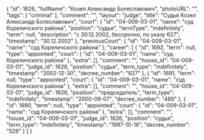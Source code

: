 {
    "id": 1626,
    "fullName": "Козел Александр Болеславович",
    "photoURL": "",
    "tags": [
        "criminal"
    ],
    "comment": "",
    "layout": "judge",
    "title": "Судья Козел Александр Болеславович",
    "court": {
        "id": "04-009-03-01",
        "name": "суд Кореличского района",
        "position": "судья",
        "termType": "indefinitely",
        "term": null,
        "description": "c 30.12.2002, бессрочно, по указу 627",
        "timestamp": "30.12.2002"
    },
    "previousCourt": {
        "id": "04-009-03-01",
        "name": "суд Кореличского района"
    },
    "career": [
        {
            "id": 1692,
            "term": null,
            "type": "appointed",
            "court": {
                "id": "04-009-03-01",
                "name": "суд Кореличского района"
            },
            "extra": [],
            "comment": "",
            "house_id": "04-009-03-01",
            "judge_id": 1626,
            "position": "судья",
            "term_type": "indefinitely",
            "timestamp": "2002-12-30",
            "decree_number": "627"
        },
        {
            "id": 1691,
            "term": null,
            "type": "appointed",
            "court": {
                "id": "04-009-03-01",
                "name": "суд Кореличского района"
            },
            "extra": [],
            "comment": "",
            "house_id": "04-009-03-01",
            "judge_id": 1626,
            "position": "председатель",
            "term_type": "indefinitely",
            "timestamp": "2000-09-07",
            "decree_number": "489"
        },
        {
            "id": 1690,
            "term": null,
            "type": "appointed",
            "court": {
                "id": "04-009-03-01",
                "name": "суд Кореличского района"
            },
            "extra": [],
            "comment": "",
            "house_id": "04-009-03-01",
            "judge_id": 1626,
            "position": "судья",
            "term_type": "indefinitely",
            "timestamp": "1997-10-16",
            "decree_number": "529"
        }
    ]
}